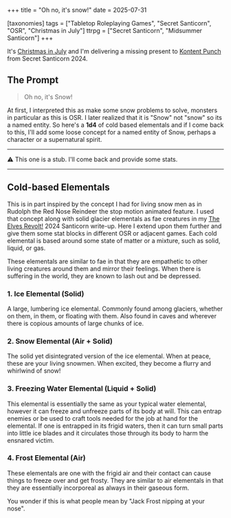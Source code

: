+++
title = "Oh no, it's snow!"
date = 2025-07-31

[taxonomies]
tags = ["Tabletop Roleplaying Games", "Secret Santicorn", "OSR", "Christmas in July"]
ttrpg = ["Secret Santicorn", "Midsummer Santicorn"]
+++

It's [Christmas in July](@/christmas_in_july_2025/index.md) and I'm delivering a missing present to [Kontent Punch](https://www.kontentpunch.com/) from Secret Santicorn 2024.

## The Prompt

> Oh no, it's Snow!

At first, I interpreted this as make some snow problems to solve, monsters in particular as this is OSR.
I later realized that it is "Snow" not "snow" so its a named entity.
So here's a **1d4** of cold based elementals and if I come back to this, I'll add some loose concept for a named entity of Snow, perhaps a character or a supernatural spirit.

___

:warning: This one is a stub. I'll come back and provide some stats.
___

<!-- more -->

## Cold-based Elementals

This is in part inspired by the concept I had for living snow men as in Rudolph the Red Nose Reindeer the stop motion animated feature.
I used that concept along with solid glacier elementals as fae creatures in my [The Elves Revolt!](@/the-elves-revolt.md) 2024 Santicorn write-up.
Here I extend upon them further and give them some stat blocks in different OSR or adjacent games.
Each cold elemental is based around some state of matter or a mixture, such as solid, liquid, or gas.

These elementals are similar to fae in that they are empathetic to other living creatures around them and mirror their feelings.
When there is suffering in the world, they are known to lash out and be depressed.

### 1. Ice Elemental (Solid)

A large, lumbering ice elemental.
Commonly found among glaciers, whether on them, in them, or floating with them.
Also found in caves and wherever there is copious amounts of large chunks of ice.

### 2. Snow Elemental (Air + Solid)

The solid yet disintegrated version of the ice elemental.
When at peace, these are your living snowmen.
When excited, they become a flurry and whirlwind of snow!

### 3. Freezing Water Elemental (Liquid + Solid)

This elemental is essentially the same as your typical water elemental, however it can freeze and unfreeze parts of its body at will.
This can entrap enemies or be used to craft tools needed for the job at hand for the elemental.
If one is entrapped in its frigid waters, then it can turn small parts into little ice blades and it circulates those through its body to harm the ensnared victim.

### 4. Frost Elemental (Air)

These elementals are one with the frigid air and their contact can cause things to freeze over and get frosty.
They are similar to air elementals in that they are essentially incorporeal as always in their gaseous form.

You wonder if this is what people mean by "Jack Frost nipping at your nose".
